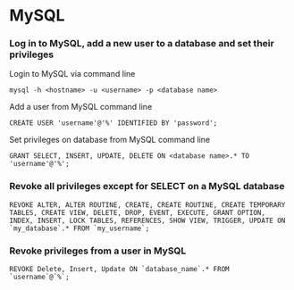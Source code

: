 <!-- Global site tag (gtag.js) - Google Analytics -->
<script async src="https://www.googletagmanager.com/gtag/js?id=UA-3525542-29"></script>
<script>
	window.dataLayer = window.dataLayer || [];

	function gtag() {
		dataLayer.push(arguments);
	}
	gtag("js", new Date());

	gtag("config", "UA-3525542-29");
</script>

# MySQL
### Log in to MySQL, add a new user to a database and set their privileges
Login to MySQL via command line

```
mysql -h <hostname> -u <username> -p <database name>
```

Add a user from MySQL command line

```
CREATE USER 'username'@'%' IDENTIFIED BY 'password';
```

Set privileges on database from MySQL command line

```
GRANT SELECT, INSERT, UPDATE, DELETE ON <database name>.* TO 'username'@'%';
```

### Revoke all privileges except for SELECT on a MySQL database
```
REVOKE ALTER, ALTER ROUTINE, CREATE, CREATE ROUTINE, CREATE TEMPORARY TABLES, CREATE VIEW, DELETE, DROP, EVENT, EXECUTE, GRANT OPTION, INDEX, INSERT, LOCK TABLES, REFERENCES, SHOW VIEW, TRIGGER, UPDATE ON `my_database`.* FROM `my_username`;
```

### Revoke privileges from a user in MySQL
```
REVOKE Delete, Insert, Update ON `database_name`.* FROM `username`@`%`;
```
